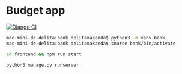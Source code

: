 # Budget app
[![Django CI](https://github.com/delitamakanda/banky/actions/workflows/django.yml/badge.svg?branch=master&event=push)](https://github.com/delitamakanda/banky/actions/workflows/django.yml)


``` bash
mac-mini-de-delita:bank delitamakanda$ python3 -m venv bank 
mac-mini-de-delita:bank delitamakanda$ source bank/bin/activate
```

``` bash
cd frontend && npm run start
```


``` bash
python3 manage.py runserver
```
